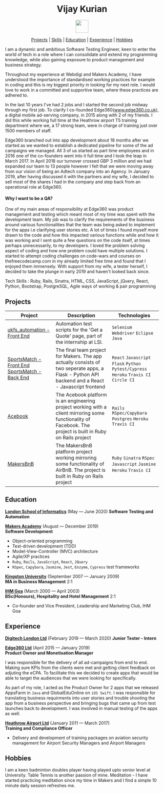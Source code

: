 <a name="top"></a>

<h1 align="center"> Vijay Kurian </h1>

  <p align="center">
    <a href="https://www.linkedin.com/in/vijay-k-690aa1110/"><img src="https://www.iconfinder.com/data/icons/free-social-icons/67/linkedin_circle_color-512.png" hspace="20" height="42" width="42"></a>
  </p>

  <div align="center">

[Projects](#Projects) |
[Skills](#Skills) |
[Education](#Education) |
[Experience](#Experience) |
[Hobbies](#Hobbies)

</div>

I am a dynamic and ambitious Software Testing Engineer, keen to enter the world of tech in a role where I can consolidate and extend my programming knowledge, while also gaining exposure to product management and business strategy.

Throughout my experience at Webdigi and Makers Academy, I have understood the importance of standardised working practices for example in coding and this is my biggest priority in looking for my next role. I would love to work in a committed and supportive team, where these practices are adhered to.

In the last 10 years I've had 2 jobs and I started the second job midway through my first job. To clarify I co-founded Edge360(www.edge360.co.uk), a digital mobile ad-serving company, in 2015 along with 2 of my friends. I did this while working full time at the Heathrow airport T5 training department where we, a 17 strong team, were in charge of training just over 1500 members of staff.

Edge360 branched out into app development about 18 months after we started as we wanted to establish a  dedicated pipeline for some of the ad campaigns we managed. All 3 of us started  as part time employees and in 2016 one of the co-founders went into it full time and I took the leap in March 2017. In April 2018 our turnover crossed GBP 3 million and we had expanded our team to 13 people however I felt that we were moving away from our vision of being an Adtech company into an Agency. In January 2019, after having discussed it with the partners and my wife, I decided to sell most of the shares I had in the company and step back from an operational role at Edge360.

#### Why I want to be a QA?

One of my main areas of responsibility at Edge360 was product management and testing which meant most of my time was spent with the development team. My job was to clarify the requirements of the business around various functionalities that the team was being asked to implement for the apps i.e clarifying user stories etc.
A lot of times I found myself more drawn to the code and how this impacted various functions while and how it was working and I sent quite a few questions on the code itself, at times perhaps unnecessarily, to my developers. I loved the problem solving aspect of coding and how one problem could have multiple solutions. I started to attempt coding challenges on code-wars and courses on thefreecodecamp.com in my already limited free time and found that I enjoyed them immensely. With support from my wife, a tester herself, I decided to take the plunge in early 2019 and haven't looked back since.

Tech Skills : Ruby, Rails, Sinatra, HTML, CSS, JavaScript, jQuery, React, Python, Bootstrap, PostgreSQL, Agile ways of working & pair programming


## Projects
| Project   | Description | Technologies |
|---        |---         |---           |
|[ukfs_automation - Front End](https://github.com/kurianvijay/ukfs_automation)| Automation test scripts for the 'Get a Quote' page, part of the internship at LSI. | `Selenium Webdriver` `Eclipse` `Java`|
| [SportsMatch - Front End](https://github.com/kurianvijay/sportsmatch_react) [SportsMatch - Back End](https://github.com/kurianvijay/sportsmatch_api) | The final team project for Makers. The app actually consists of two seperate apps, a Flask - Python API backend and a React - Javascript frontend | `React` `Javascript` `Flask` `Python` `Pytest/Cypress` `Heroku` `Travis CI` `Circle CI`|
| [Acebook](https://github.com/kurianvijay/acebook-facebuzz) |The Acebook platform is an engineering project working with a client mirroring some functionality of Facebook. The project is built in Ruby on Rails project |`Rails` `RSpec/Capybara` `Postgres` `Heroku` `Travis CI`|
|[MakersBnB](https://github.com/domtunstill/makersBnB) | The MakersBnB platform project working mirroring some functionality of AirBnB. The project is built in Ruby on Rails project |`Ruby` `Sinatra` `RSpec` `Javascript` `Jasmine` `Heroku` `Travis CI`|


## Education

**[London School of Informatics](http://www.lsi.ac/)** (May &mdash; June 2020)
**Software Testing and Automation**

**[Makers Academy](https://www.makers.tech)** (August &mdash; December 2019)   
**Software Development**

- Object-oriented programming
- Test-driven development (TDD)
- Model-View-Controller (MVC) architecture
- Agile/XP practices
- `Ruby`, `Rails`, `JavaScript`, `React`, `JQuery`
- `RSpec`, `Capybara`, `Jasmine`, `Jest`, `Enzyme`, `Cypress` test frameworks

**[Kingston University](https://www.kingston.ac.uk/)** (September 2007 &mdash; January 2009)   
**MA in Business Management** 2:1

**[IHM Goa](https://ihmgoa.gov.in/)** (March 2000 &mdash; April 2003)   
**BSc(Honours), Hospitality and Hotel Management** 2:1           

- Co‐founder and Vice President, Leadership and Marketing Club, IHM Goa

## Experience

**[Digitech London Ltd](https://www.webdigi.co.uk/)** (February 2019 &mdash; March 2020)
**Junior Tester - Intern**

**[Edge360 Ltd](https://edge360.co.uk/)** (April 2015 &mdash; January 2019)   
**Product Owner and Monetisation Manager**

I was responsible for the delivery of all ad-campaigns from end to end. Making sure KPIs from the clients were met and getting client feedback on adjuting the eCPA. To facilitate this we decided to create apps that would be able to target the audiences that we were looking for specifically.

As part of my role, I acted as the Product Owner for 2 apps that we released AppsFarm in `Java` and GlobalEduOnline on `iOS Swift`. I was responsible for translating business requirments into user stories and trouble shooting the app from a business perspective and bringing bugs that came up from test launches back to development. I was involved in manual testing of the apps as well.

**[Heathrow Airport Ltd](https://www.heathrow.com/company)** (January 2011 &mdash; March 2017)   
**Training and Compliance Officer**

- Delivery and development of training packages on aviation security management for Airport Security Managers and Airport Managers

## Hobbies

I am a keen badminton doubles player having played upto senior level at University.
Table Tennis is another passion of mine.
Meditation - I have started practicing meditation since my time in Makers and I find a simple 10 minute daily session refreshes me.
